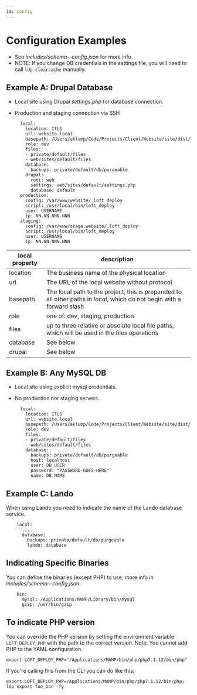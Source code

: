 ```yaml
---
id: config
---
```

# Configuration Examples

* See _includes/schema--config.json_ for more info.
* NOTE: If you change DB credentials in the settings file, you will need to call `ldp clearcache` manually.

## Example A: Drupal Database

* Local site using Drupal _settings.php_ for database connection.
* Production and staging connection via SSH

        local:
          location: ITLS
          url: website.local
          basepath: /Users/aklump/Code/Projects/Client/Website/site/dist/
          role: dev
          files:
          - private/default/files
          - web/sites/default/files
          database:
            backups: private/default/db/purgeable
          drupal:
            root: web
            settings: web/sites/default/settings.php
            database: default
        production:
          config: /var/www/website/.loft_deploy
          script: /usr/local/bin/loft_deploy
          user: USERNAME
          ip: NN.NN.NNN.NNN
        staging:
          config: /var/www/stage.website/.loft_deploy
          script: /usr/local/bin/loft_deploy
          user: USERNAME
          ip: NN.NN.NNN.NNN

| local property | description |
|----------|----------|
| location | The business name of the physical location |
| url | The URL of the local website without protocol |
| basepath | The local path to the project, this is prepended to all other paths in _local_, which do not begin with a forward slash |
| role | one of: dev, staging, production |
| files | up to three relative or absolute local file paths, which will be used in the files operations |
| database | See below |
| drupal | See below |

## Example B: Any MySQL DB

* Local site using explicit mysql credentials.
* No production nor staging servers.

        local:
          location: ITLS
          url: website.local
          basepath: /Users/aklump/Code/Projects/Client/Website/site/dist/
          role: dev
          files:
          - private/default/files
          - web/sites/default/files
          database:
            backups: private/default/db/purgeable
            host: localhost
            user: DB_USER
            password: "PASSWORD-GOES-HERE"
            name: DB_NAME

## Example C: Lando

When using Lando you need to indicate the name of the Lando database service.

        local:
          ...
          database:
            backups: private/default/db/purgeable
            lando: database
            
## Indicating Specific Binaries

You can define the binaries (except PHP) to use; more info in _includes/schema--config.json_.

        bin:
          mysql: /Applications/MAMP/Library/bin/mysql
          gzip: /usr/bin/gzip

## To indicate PHP version

You can override the PHP version by setting the environment variable `LOFT_DEPLOY_PHP` with the path to the correct version.   Note: You cannot add PHP to the YAML configuration.

    export LOFT_DEPLOY_PHP="/Applications/MAMP/bin/php/php7.1.12/bin/php"
    
If you're calling this from the CLI you can do like this:

    export LOFT_DEPLOY_PHP=/Applications/MAMP/bin/php/php7.1.12/bin/php; ldp export foo_bar -fy
